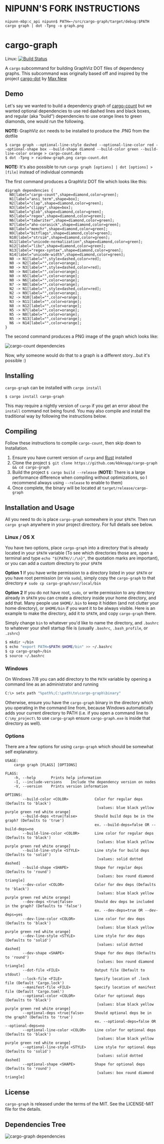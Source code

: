 # NIPUNN'S FORK INSTRUCTIONS

```
nipunn-mbp:c_api nipunn$ PATH=~/src/cargo-graph/target/debug:$PATH cargo graph | dot -Tpng -o graph.png
```

# cargo-graph

Linux: [![Build Status](https://travis-ci.org/kbknapp/cargo-graph.svg?branch=master)](https://travis-ci.org/kbknapp/cargo-graph)

A `cargo` subcommand for building GraphViz DOT files of dependency graphs. This subcommand was originally based off and inspired by the project [cargo-dot](https://github.com/maxsnew/cargo-dot) by [Max New](https://github.com/maxsnew)


## Demo

Let's say we wanted to build a dependency graph of [cargo-count](https://github.com/kbknapp/cargo-count) but we wanted optional dependencies to use red dashed lines and black boxes, and regular (aka "build") dependencies to use orange lines to green diamonds, one would run the following.

**NOTE:** GraphViz `dot` needs to be installed to produce the .PNG from the dotfile

```
$ cargo graph --optional-line-style dashed --optional-line-color red --optional-shape box --build-shape diamond --build-color green --build-line-color orange > cargo-count.dot
$ dot -Tpng > rainbow-graph.png cargo-count.dot
```

**NOTE:** It's also possible to run `cargo graph [options] | dot [options] > [file]` instead of individual commands

The first command produces a GraphViz DOT file which looks like this:

```
digraph dependencies {
  N0[label="cargo-count",shape=diamond,color=green];
  N1[label="ansi_term",shape=box];
  N2[label="clap",shape=diamond,color=green];
  N3[label="clippy",shape=box];
  N4[label="glob",shape=diamond,color=green];
  N5[label="regex",shape=diamond,color=green];
  N6[label="tabwriter",shape=diamond,color=green];
  N7[label="aho-corasick",shape=diamond,color=green];
  N8[label="memchr",shape=diamond,color=green];
  N9[label="bitflags",shape=diamond,color=green];
  N10[label="strsim",shape=diamond,color=green];
  N11[label="unicode-normalization",shape=diamond,color=green];
  N12[label="libc",shape=diamond,color=green];
  N13[label="regex-syntax",shape=diamond,color=green];
  N14[label="unicode-width",shape=diamond,color=green];
  N0 -> N1[label="",style=dashed,color=red];
  N0 -> N2[label="",color=orange];
  N0 -> N3[label="",style=dashed,color=red];
  N0 -> N4[label="",color=orange];
  N0 -> N5[label="",color=orange];
  N0 -> N6[label="",color=orange];
  N7 -> N8[label="",color=orange];
  N2 -> N1[label="",style=dashed,color=red];
  N2 -> N9[label="",color=orange];
  N2 -> N10[label="",color=orange];
  N3 -> N11[label="",color=orange];
  N8 -> N12[label="",color=orange];
  N5 -> N7[label="",color=orange];
  N5 -> N8[label="",color=orange];
  N5 -> N13[label="",color=orange];
  N6 -> N14[label="",color=orange];
}
```

The second command produces a PNG image of the graph which looks like:

![cargo-count dependencies](rainbow-graph.png)

Now, *why* someone would do that to a graph is a different story...but it's possible :)

## Installing

`cargo-graph` can be installed with `cargo install`

```
$ cargo install cargo-graph
```

This may require a nightly version of `cargo` if you get an error about the `install` command not being found. You may also compile and install the traditional way by following the instructions below.


## Compiling

Follow these instructions to compile `cargo-count`, then skip down to Installation.

 1. Ensure you have current version of `cargo` and [Rust](https://www.rust-lang.org) installed
 2. Clone the project `$ git clone https://github.com/kbknapp/cargo-graph && cd cargo-graph`
 3. Build the project `$ cargo build --release` (**NOTE:** There is a large performance difference when compiling without optimizations, so I recommend always using `--release` to enable to them)
 4. Once complete, the binary will be located at `target/release/cargo-graph`

## Installation and Usage

All you need to do is place `cargo-graph` somewhere in your `$PATH`. Then run `cargo graph` anywhere in your project directory. For full details see below.

### Linux / OS X

You have two options, place `cargo-graph` into a directory that is already located in your `$PATH` variable (To see which directories those are, open a terminal and type `echo "${PATH//:/\n}"`, the quotation marks are important), or you can add a custom directory to your `$PATH`

**Option 1**
If you have write permission to a directory listed in your `$PATH` or you have root permission (or via `sudo`), simply copy the `cargo-graph` to that directory `# sudo cp cargo-graph/usr/local/bin`

**Option 2**
If you do not have root, `sudo`, or write permission to any directory already in `$PATH` you can create a directory inside your home directory, and add that. Many people use `$HOME/.bin` to keep it hidden (and not clutter your home directory), or `$HOME/bin` if you want it to be always visible. Here is an example to make the directory, add it to `$PATH`, and copy `cargo-graph` there.

Simply change `bin` to whatever you'd like to name the directory, and `.bashrc` to whatever your shell startup file is (usually `.bashrc`, `.bash_profile`, or `.zshrc`)

```sh
$ mkdir ~/bin
$ echo "export PATH=$PATH:$HOME/bin" >> ~/.bashrc
$ cp cargo-graph~/bin
$ source ~/.bashrc
```

### Windows

On Windows 7/8 you can add directory to the `PATH` variable by opening a command line as an administrator and running

```sh
C:\> setx path "%path%;C:\path\to\cargo-graph\binary"
```

Otherwise, ensure you have the `cargo-graph` binary in the directory which you operating in the command line from, because Windows automatically adds your current directory to PATH (i.e. if you open a command line to `C:\my_project\` to use `cargo-graph` ensure `cargo-graph.exe` is inside that directory as well).


### Options

There are a few options for using `cargo-graph` which should be somewhat self explanatory.

```
USAGE:
    cargo graph [FLAGS] [OPTIONS]

FLAGS:
    -h, --help       Prints help information
    -I, --include-versions    Include the dependency version on nodes
    -V, --version    Prints version information

OPTIONS:
        --build-color <COLOR>            Color for regular deps (Defaults to 'black')
                                          [values: blue black yellow purple green red white orange]
        --build-deps <true|false>        Should build deps be in the graph? (Defaults to 'true')
                                         ex. --build-deps=false OR --build-deps=no
        --build-line-color <COLOR>       Line color for regular deps (Defaults to 'black')
                                          [values: blue black yellow purple green red white orange]
        --build-line-style <STYLE>       Line style for build deps (Defaults to 'solid')
                                          [values: solid dotted dashed]
        --build-shape <SHAPE>            Shape for regular deps (Defaults to 'round')
                                          [values: box round diamond triangle]
        --dev-color <COLOR>              Color for dev deps (Defaults to 'black')
                                          [values: blue black yellow purple green red white orange]
        --dev-deps <true|false>          Should dev deps be included in the graph? (Defaults to 'false')
                                         ex. --dev-deps=true OR --dev-deps=yes
        --dev-line-color <COLOR>         Line color for dev deps (Defaults to 'black')
                                          [values: blue black yellow purple green red white orange]
        --dev-line-style <STYLE>         Line style for dev deps (Defaults to 'solid')
                                          [values: solid dotted dashed]
        --dev-shape <SHAPE>              Shape for dev deps (Defaults to 'round')
                                          [values: box round diamond triangle]
        --dot-file <FILE>                Output file (Default to stdout)
        --lock-file <FILE>               Specify location of .lock file (Default 'Cargo.lock')
        --manifest-file <FILE>           Specify location of manifest file (Default 'Cargo.toml')
        --optional-color <COLOR>         Color for optional deps (Defaults to 'black')
                                          [values: blue black yellow purple green red white orange]
        --optional-deps <true|false>     Should optional deps be in the graph? (Defaults to 'true')
                                         ex. --optional-deps=false OR --optional-deps=no
        --optional-line-color <COLOR>    Line color for optional deps (Defaults to 'black')
                                          [values: blue black yellow purple green red white orange]
        --optional-line-style <STYLE>    Line style for optional deps (Defaults to 'solid')
                                          [values: solid dotted dashed]
        --optional-shape <SHAPE>         Shape for optional deps (Defaults to 'round')
                                          [values: box round diamond triangle]
```

## License

`cargo-graph` is released under the terms of the MIT. See the LICENSE-MIT file for the details.

## Dependencies Tree
![cargo-graph dependencies](cargo-graph.png)
